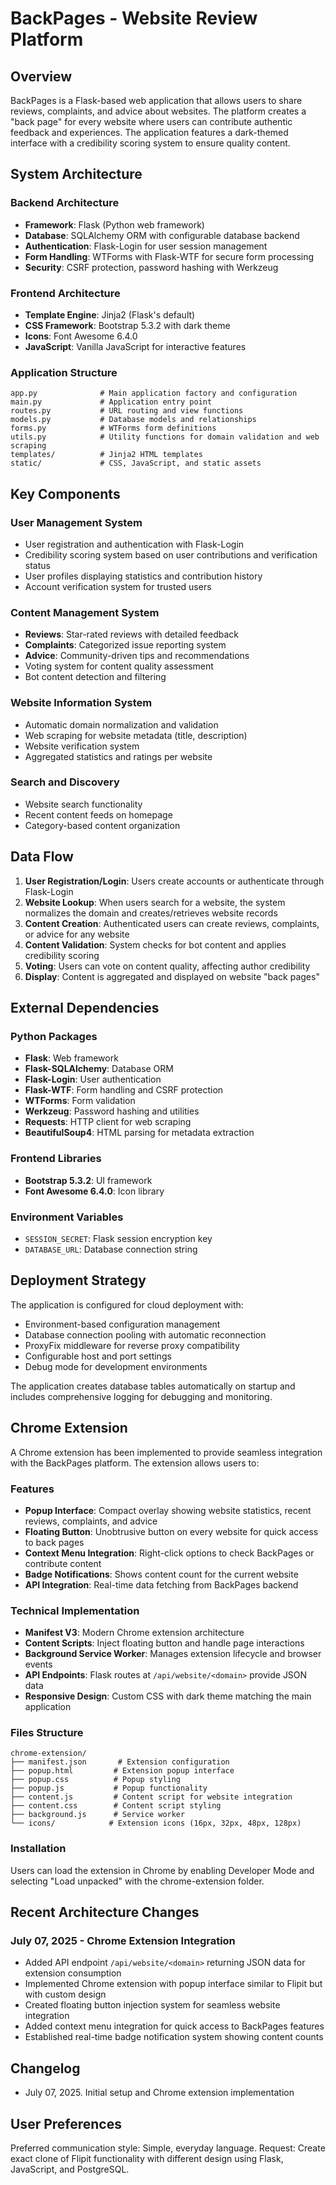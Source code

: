 # BackPages - Website Review Platform

## Overview

BackPages is a Flask-based web application that allows users to share reviews, complaints, and advice about websites. The platform creates a "back page" for every website where users can contribute authentic feedback and experiences. The application features a dark-themed interface with a credibility scoring system to ensure quality content.

## System Architecture

### Backend Architecture
- **Framework**: Flask (Python web framework)
- **Database**: SQLAlchemy ORM with configurable database backend
- **Authentication**: Flask-Login for user session management
- **Form Handling**: WTForms with Flask-WTF for secure form processing
- **Security**: CSRF protection, password hashing with Werkzeug

### Frontend Architecture
- **Template Engine**: Jinja2 (Flask's default)
- **CSS Framework**: Bootstrap 5.3.2 with dark theme
- **Icons**: Font Awesome 6.4.0
- **JavaScript**: Vanilla JavaScript for interactive features

### Application Structure
```
app.py              # Main application factory and configuration
main.py             # Application entry point
routes.py           # URL routing and view functions
models.py           # Database models and relationships
forms.py            # WTForms form definitions
utils.py            # Utility functions for domain validation and web scraping
templates/          # Jinja2 HTML templates
static/             # CSS, JavaScript, and static assets
```

## Key Components

### User Management System
- User registration and authentication with Flask-Login
- Credibility scoring system based on user contributions and verification status
- User profiles displaying statistics and contribution history
- Account verification system for trusted users

### Content Management System
- **Reviews**: Star-rated reviews with detailed feedback
- **Complaints**: Categorized issue reporting system
- **Advice**: Community-driven tips and recommendations
- Voting system for content quality assessment
- Bot content detection and filtering

### Website Information System
- Automatic domain normalization and validation
- Web scraping for website metadata (title, description)
- Website verification system
- Aggregated statistics and ratings per website

### Search and Discovery
- Website search functionality
- Recent content feeds on homepage
- Category-based content organization

## Data Flow

1. **User Registration/Login**: Users create accounts or authenticate through Flask-Login
2. **Website Lookup**: When users search for a website, the system normalizes the domain and creates/retrieves website records
3. **Content Creation**: Authenticated users can create reviews, complaints, or advice for any website
4. **Content Validation**: System checks for bot content and applies credibility scoring
5. **Voting**: Users can vote on content quality, affecting author credibility
6. **Display**: Content is aggregated and displayed on website "back pages"

## External Dependencies

### Python Packages
- **Flask**: Web framework
- **Flask-SQLAlchemy**: Database ORM
- **Flask-Login**: User authentication
- **Flask-WTF**: Form handling and CSRF protection
- **WTForms**: Form validation
- **Werkzeug**: Password hashing and utilities
- **Requests**: HTTP client for web scraping
- **BeautifulSoup4**: HTML parsing for metadata extraction

### Frontend Libraries
- **Bootstrap 5.3.2**: UI framework
- **Font Awesome 6.4.0**: Icon library

### Environment Variables
- `SESSION_SECRET`: Flask session encryption key
- `DATABASE_URL`: Database connection string

## Deployment Strategy

The application is configured for cloud deployment with:
- Environment-based configuration management
- Database connection pooling with automatic reconnection
- ProxyFix middleware for reverse proxy compatibility
- Configurable host and port settings
- Debug mode for development environments

The application creates database tables automatically on startup and includes comprehensive logging for debugging and monitoring.

## Chrome Extension

A Chrome extension has been implemented to provide seamless integration with the BackPages platform. The extension allows users to:

### Features
- **Popup Interface**: Compact overlay showing website statistics, recent reviews, complaints, and advice
- **Floating Button**: Unobtrusive button on every website for quick access to back pages
- **Context Menu Integration**: Right-click options to check BackPages or contribute content
- **Badge Notifications**: Shows content count for the current website
- **API Integration**: Real-time data fetching from BackPages backend

### Technical Implementation
- **Manifest V3**: Modern Chrome extension architecture
- **Content Scripts**: Inject floating button and handle page interactions
- **Background Service Worker**: Manages extension lifecycle and browser events
- **API Endpoints**: Flask routes at `/api/website/<domain>` provide JSON data
- **Responsive Design**: Custom CSS with dark theme matching the main application

### Files Structure
```
chrome-extension/
├── manifest.json       # Extension configuration
├── popup.html         # Extension popup interface
├── popup.css          # Popup styling
├── popup.js           # Popup functionality
├── content.js         # Content script for website integration
├── content.css        # Content script styling
├── background.js      # Service worker
└── icons/            # Extension icons (16px, 32px, 48px, 128px)
```

### Installation
Users can load the extension in Chrome by enabling Developer Mode and selecting "Load unpacked" with the chrome-extension folder.

## Recent Architecture Changes

### July 07, 2025 - Chrome Extension Integration
- Added API endpoint `/api/website/<domain>` returning JSON data for extension consumption
- Implemented Chrome extension with popup interface similar to Flipit but with custom design
- Created floating button injection system for seamless website integration
- Added context menu integration for quick access to BackPages features
- Established real-time badge notification system showing content counts

## Changelog
- July 07, 2025. Initial setup and Chrome extension implementation

## User Preferences

Preferred communication style: Simple, everyday language.
Request: Create exact clone of Flipit functionality with different design using Flask, JavaScript, and PostgreSQL.
